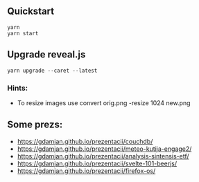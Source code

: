 ## Quickstart

```
yarn
yarn start
```

## Upgrade reveal.js

```
yarn upgrade --caret --latest
```

### Hints:
* To resize images use convert orig.png -resize 1024 new.png


## Some prezs:
* https://gdamjan.github.io/prezentacii/couchdb/
* https://gdamjan.github.io/prezentacii/meteo-kutija-engage2/
* https://gdamjan.github.io/prezentacii/analysis-sintensis-etf/
* https://gdamjan.github.io/prezentacii/svelte-101-beerjs/
* https://gdamjan.github.io/prezentacii/firefox-os/
